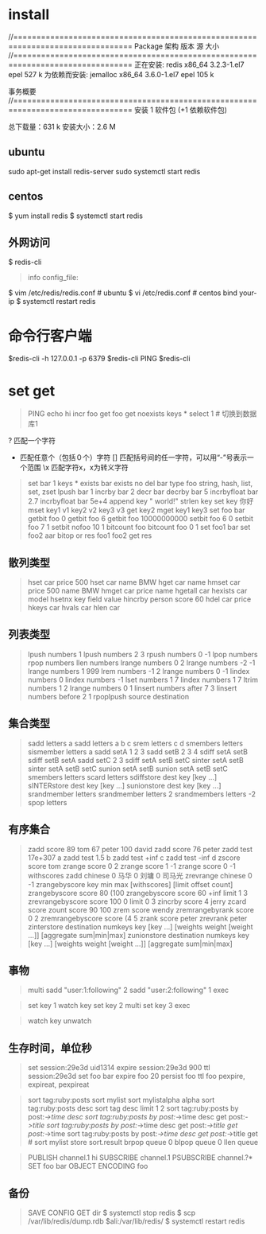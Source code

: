 # install

//================================================================================
 Package            架构             版本                  源              大小
//================================================================================
正在安装:
 redis              x86_64           3.2.3-1.el7           epel           527 k
为依赖而安装:
 jemalloc           x86_64           3.6.0-1.el7           epel           105 k

事务概要
//================================================================================
安装  1 软件包 (+1 依赖软件包)

总下载量：631 k
安装大小：2.6 M


## ubuntu
sudo apt-get install redis-server
sudo systemctl start redis

## centos
$ yum install redis
$ systemctl start redis

## 外网访问

$ redis-cli
> info
config_file:

$ vim /etc/redis/redis.conf # ubuntu
$ vi /etc/redis.conf        # centos
bind your-ip
$ systemctl restart redis

# 命令行客户端

$redis-cli -h 127.0.0.1 -p 6379
$redis-cli PING
$redis-cli

# set get

>PING
> echo hi
>incr foo
>get foo
> get noexists
>keys *
>select 1 # 切换到数据库1

?	匹配一个字符
*	匹配任意个（包括０个）字符
[]	匹配括号间的任一字符，可以用“-”号表示一个范围
\x	匹配字符x，x为转义字符

>set bar 1
>keys *
>exists bar
>exists no
>del bar
>type foo
string, hash, list, set, zset
>lpush bar 1
>incrby bar 2
>decr bar
>decrby bar 5
>incrbyfloat bar 2.7
>incrbyfloat bar 5e+4
>append key " world!"
>strlen key
>set key 你好
>mset key1 v1 key2 v2 key3 v3
>get key2
>mget key1 key3
>set foo bar
>getbit foo 0
>getbit foo 6
>getbit foo 10000000000
>setbit foo 6 0
>setbit foo 7 1
>setbit nofoo 10 1
>bitcount foo
>bitcount foo 0 1
>set foo1 bar
>set foo2 aar
>bitop or res foo1 foo2
>get res

## 散列类型
>hset car price 500
>hset car name BMW
>hget car name
>hmset car price 500 name BMW
>hmget car price name
>hgetall car
>hexists car model
>hsetnx key field value
>hincrby person score 60
>hdel car price
>hkeys car
>hvals car
>hlen car

## 列表类型
>lpush numbers 1
>lpush numbers 2 3
>rpush numbers 0 -1
>lpop numbers
>rpop numbers
>llen numbers
>lrange numbers 0 2
>lrange numbers -2 -1
>lrange numbers 1 999
>lrem numbers -1 2
>lrange numbers 0 -1
>lindex numbers 0
>lindex numbers -1
>lset numbers 1 7
>lindex numbers 1 7
>ltrim numbers 1 2
>lrange numbers 0 1
>linsert numbers after 7 3
>linsert numbers before 2 1
>rpoplpush source destination
## 集合类型
>sadd letters a
>sadd letters a b c
>srem letters c d
>smembers letters
>sismember letters a
>sadd setA 1 2 3
>sadd setB 2 3 4
>sdiff setA setB
>sdiff setB setA
>sadd setC 2 3
>sdiff setA setB setC
>sinter setA setB
>sinter setA setB setC
>sunion setA setB
>sunion setA setB setC
>smembers letters
>scard letters
>sdiffstore dest key [key ...]
>sINTERstore dest key [key ...]
>sunionstore dest key [key ...]
>srandmember letters
>srandmember letters 2
>srandmembers letters -2
>spop letters
## 有序集合
>zadd score 89 tom 67 peter 100 david
>zadd score 76 peter
>zadd test 17e+307 a
>zadd test 1.5 b
>zadd test +inf c
>zadd test -inf d
>zscore score tom
>zrange score 0 2
> zrange score 1 -1
>zrange score 0 -1 withscores
>zadd chinese 0 马华 0 刘墉 0 司马光 
>zrevrange chinese 0 -1
>zrangebyscore key min max [withscores] [limit offset count]
>zrangebyscore score 80 (100
>zrangebyscore score 60 +inf limit 1 3
>zrevrangebyscore score 100 0 limit 0 3
>zincrby score 4 jerry
>zcard score
>zount score 90 100
>zrem score wendy
>zremrangebyrank score 0 2
>zremrangebyscore score (4 5
>zrank score peter
>zrevrank peter
>zinterstore destination numkeys key [key ...] [weights weight [weight ...]] [aggregate sum|min|max]
>zunionstore destination numkeys key [key ...] [weights weight [weight ...]] [aggregate sum|min|max]
## 事物
>multi
>sadd "user:1:following" 2
>sadd "user:2:following" 1
>exec

>set key 1
>watch key
>set key 2
>multi
>set key 3
>exec

>watch key 
>unwatch
## 生存时间，单位秒
>set session:29e3d uid1314
>expire session:29e3d 900
>ttl session:29e3d
>set foo bar
>expire foo 20
>persist foo
>ttl foo
pexpire, expireat, pexpireat

>sort tag:ruby:posts
>sort mylist
>sort mylistalpha alpha
>sort tag:ruby:posts desc
>sort tag desc limit 1 2
>sort tag:ruby:posts by post:*->time desc
>sort tag:ruby:posts by post:*->time desc get post:*->title
>sort tag:ruby:posts by post:*->time desc get post:*->title get post:*->time
>sort tag:ruby:posts by post:*->time desc get post:*->title get #
>sort mylist store sort.result
>brpop queue 0
>blpop queue 0
>llen queue

>PUBLISH channel.1 hi
>SUBSCRIBE channel.1
>PSUBSCRIBE channel.?*
>SET foo bar
>OBJECT ENCODING foo

## 备份

> SAVE
> CONFIG GET dir
$ systemctl stop redis
$ scp /var/lib/redis/dump.rdb $ali:/var/lib/redis/
$ systemctl restart redis


